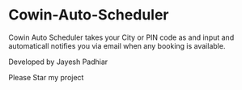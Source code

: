 # Cowin-Auto-Scheduler

Cowin Auto Scheduler takes your City or PIN code as and input and automaticall notifies you via email when any booking is available.

Developed by Jayesh Padhiar

Please Star my project
